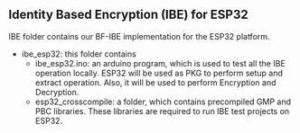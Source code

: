 ## Identity Based Encryption (IBE) for ESP32
IBE folder contains our BF-IBE implementation for the ESP32 platform.

- ibe_esp32: this folder contains
  - ibe_esp32.ino: an arduino program, which is used to test all the IBE operation locally. ESP32 will be used as PKG to perform setup and extract operation. Also, it will be used to perform Encryption and Decryption.
  - esp32_crosscompile: a folder, which contains precompiled GMP and PBC libraries. These libraries are required to run IBE test projects on ESP32.